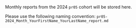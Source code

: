 Monthly reports from the 2024 `pr05` cohort will be stored here.

Please use the following naming convention: `pr05-2024_Month_YourFirstName_YourLastName_report.md`
